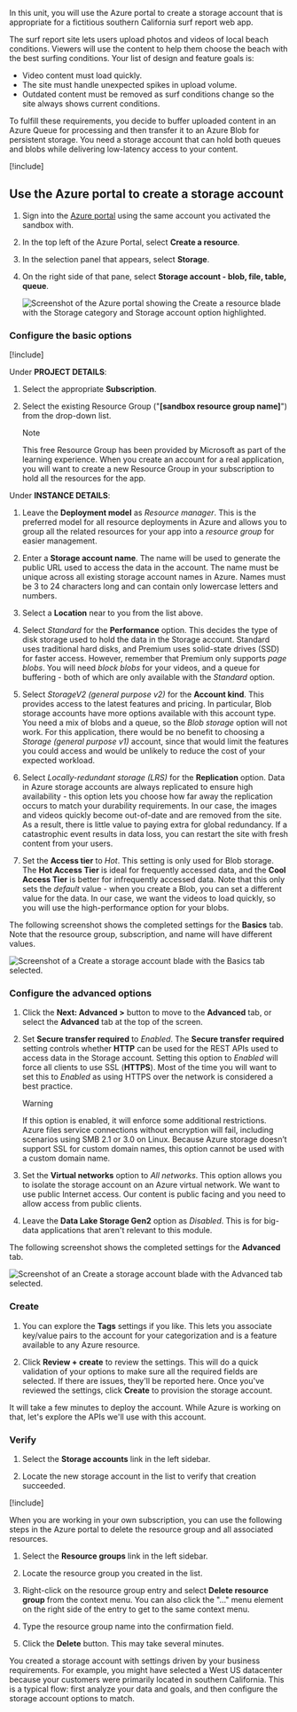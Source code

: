 In this unit, you will use the Azure portal to create a storage account that is appropriate for a fictitious southern California surf report web app.

The surf report site lets users upload photos and videos of local beach conditions. Viewers will use the content to help them choose the beach with the best surfing conditions. Your list of design and feature goals is:

- Video content must load quickly.
- The site must handle unexpected spikes in upload volume.
- Outdated content must be removed as surf conditions change so the site always shows current conditions.

To fulfill these requirements, you decide to buffer uploaded content in an Azure Queue for processing and then transfer it to an Azure Blob for persistent storage. You need a storage account that can hold both queues and blobs while delivering low-latency access to your content.

[!include[](../../../includes/azure-sandbox-activate.md)]

## Use the Azure portal to create a storage account

1. Sign into the [Azure portal](https://portal.azure.com/learn.docs.microsoft.com?azure-portal=true) using the same account you activated the sandbox with.

1. In the top left of the Azure Portal, select **Create a resource**.

1. In the selection panel that appears, select **Storage**.

1. On the right side of that pane, select **Storage account - blob, file, table, queue**.

    ![Screenshot of the Azure portal showing the Create a resource blade with the Storage category and Storage account option highlighted.](../media/5-portal-storage-select.png)

### Configure the basic options

[!include[](../../../includes/azure-sandbox-regions-first-mention-note-friendly.md)]

Under **PROJECT DETAILS**:

1. Select the appropriate **Subscription**.

1. Select the existing Resource Group ("**<rgn>[sandbox resource group name]</rgn>**") from the drop-down list.

    > [!NOTE]
    > This free Resource Group has been provided by Microsoft as part of the learning experience. When you create an account for a real application, you will want to create a new Resource Group in your subscription to hold all the resources for the app.

Under **INSTANCE DETAILS**:

1. Leave the **Deployment model** as _Resource manager_. This is the preferred model for all resource deployments in Azure and allows you to group all the related resources for your app into a _resource group_ for easier management.

1. Enter a **Storage account name**. The name will be used to generate the public URL used to access the data in the account. The name must be unique across all existing storage account names in Azure. Names must be 3 to 24 characters long and can contain only lowercase letters and numbers.

1. Select a **Location** near to you from the list above.

1. Select _Standard_ for the **Performance** option. This decides the type of disk storage used to hold the data in the Storage account. Standard uses traditional hard disks, and Premium uses solid-state drives (SSD) for faster access. However, remember that Premium only supports _page blobs_. You will need _block blobs_ for your videos, and a queue for buffering - both of which are only available with the _Standard_ option.

1. Select _StorageV2 (general purpose v2)_ for the **Account kind**. This provides access to the latest features and pricing. In particular, Blob storage accounts have more options available with this account type. You need a mix of blobs and a queue, so the _Blob storage_ option will not work. For this application, there would be no benefit to choosing a _Storage (general purpose v1)_ account, since that would limit the features you could access and would be unlikely to reduce the cost of your expected workload.

1. Select _Locally-redundant storage (LRS)_ for the **Replication** option. Data in Azure storage accounts are always replicated to ensure high availability - this option lets you choose how far away the replication occurs to match your durability requirements. In our case, the images and videos quickly become out-of-date and are removed from the site. As a result, there is little value to paying extra for global redundancy. If a catastrophic event results in data loss, you can restart the site with fresh content from your users.

1. Set the **Access tier** to _Hot_. This setting is only used for Blob storage. The **Hot Access Tier** is ideal for frequently accessed data, and the **Cool Access Tier** is better for infrequently accessed data. Note that this only sets the _default_ value - when you create a Blob, you can set a different value for the data. In our case, we want the videos to load quickly, so you will use the high-performance option for your blobs.

The following screenshot shows the completed settings for the **Basics** tab. Note that the resource group, subscription, and name will have different values.

![Screenshot of a Create a storage account blade with the **Basics** tab selected.](../media/5-create-storage-account-basics.png)

### Configure the advanced options

1. Click the **Next: Advanced >** button to move to the **Advanced** tab, or select the **Advanced** tab at the top of the screen.

1. Set **Secure transfer required** to _Enabled_. The **Secure transfer required** setting controls whether **HTTP** can be used for the REST APIs used to access data in the Storage account. Setting this option to _Enabled_ will force all clients to use SSL (**HTTPS**). Most of the time you will want to set this to _Enabled_ as using HTTPS over the network is considered a best practice.

    > [!WARNING]
    > If this option is enabled, it will enforce some additional restrictions. Azure files service connections without encryption will fail, including scenarios using SMB 2.1 or 3.0 on Linux. Because Azure storage doesn’t support SSL for custom domain names, this option cannot be used with a custom domain name.

1. Set the **Virtual networks** option to _All networks_. This option allows you to isolate the storage account on an Azure virtual network. We want to use public Internet access. Our content is public facing and you need to allow access from public clients.

1. Leave the **Data Lake Storage Gen2** option as _Disabled_. This is for big-data applications that aren't relevant to this module.

The following screenshot shows the completed settings for the **Advanced** tab.

![Screenshot of an Create a storage account blade with the **Advanced** tab selected.](../media/5-create-storage-account-advanced.png)

### Create

1. You can explore the **Tags** settings if you like. This lets you associate key/value pairs to the account for your categorization and is a feature available to any Azure resource.

1. Click **Review + create** to review the settings. This will do a quick validation of your options to make sure all the required fields are selected. If there are issues, they'll be reported here. Once you've reviewed the settings, click **Create** to provision the storage account.

It will take a few minutes to deploy the account. While Azure is working on that, let's explore the APIs we'll use with this account.

### Verify

1. Select the **Storage accounts** link in the left sidebar.

1. Locate the new storage account in the list to verify that creation succeeded.

<!-- Cleanup sandbox -->
[!include[](../../../includes/azure-sandbox-cleanup.md)]

When you are working in your own subscription, you can use the following steps in the Azure portal to delete the resource group and all associated resources.

1. Select the **Resource groups** link in the left sidebar.

1. Locate the resource group you created in the list.

1. Right-click on the resource group entry and select **Delete resource group** from the context menu. You can also click the "..." menu element on the right side of the entry to get to the same context menu.

1. Type the resource group name into the confirmation field.

1. Click the **Delete** button. This may take several minutes.

You created a storage account with settings driven by your business requirements. For example, you might have selected a West US datacenter because your customers were primarily located in southern California. This is a typical flow: first analyze your data and goals, and then configure the storage account options to match.